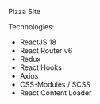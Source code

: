 Pizza Site

Technologies:
 - ReactJS 18
 - React Router v6
 - Redux
 - React Hooks
 - Axios 
 - CSS-Modules / SCSS
 - React Content Loader 